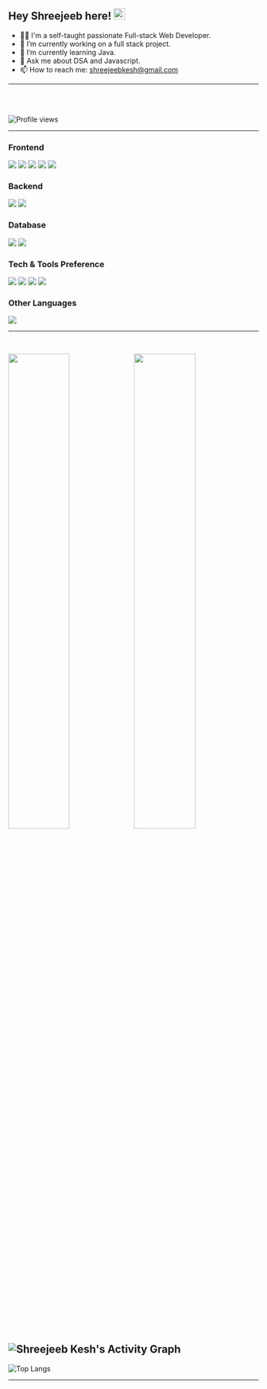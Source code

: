 ## Hey Shreejeeb here! <img src="https://raw.githubusercontent.com/MartinHeinz/MartinHeinz/master/wave.gif" width="23px">

- 👨‍💻 I'm a self-taught passionate Full-stack Web Developer.
- 🔭 I’m currently working on a full stack project.
- 🌱 I’m currently learning Java.
- 💬 Ask me about DSA and Javascript.
- 📫 How to reach me: shreejeebkesh@gmail.com

---

</br>
</br>

![Profile views](https://gpvc.arturio.dev/SHRiJIB)

---

### Frontend

<img src="https://img.shields.io/badge/-TypeScript-007ACC?style=flat&logo=typescript&logoColor=ffffff"> <img src="https://img.shields.io/badge/-JavaScript-eed718?style=flat&logo=javascript&logoColor=ffffff"> <img src="https://img.shields.io/badge/-React-000000?style=flat&logo=react&logoColor=00c8ff"> <img src = "https://img.shields.io/badge/-HTML5-E34F26?style=flat&logo=html5&logoColor=white"> <img src = "https://img.shields.io/badge/-CSS3-1572B6?style=flat&logo=css3&logoColor=white">

### Backend

<img src="https://img.shields.io/badge/-Express.js-787878?style=flat&logo=express&logoColor=FFFFFF"> <img src="https://img.shields.io/badge/-Node.js-3C873A?style=flat&logo=Node.js&logoColor=white">

### Database

<img src="https://img.shields.io/badge/-MongoDB-4DB33D?style=flat&logo=mongodb&logoColor=FFFFFF"> <img src="https://img.shields.io/badge/-MySql-blue?style=flat&logo=mysql&logoColor=FFFFFF">

### Tech & Tools Preference

<img src="http://img.shields.io/badge/-VS%20Code-007ACC?style=flat&logo=visual%20studio%20code&logoColor=white"> <img src="http://img.shields.io/badge/-Git-F1502F?style=flat&logo=git&logoColor=FFFFFF"> <img src="http://img.shields.io/badge/-Github-000000?style=flat&logo=github&logoColor=FFFFFF">
<img src="http://img.shields.io/badge/-Heroku-430098?style=flat&logo=heroku&logoColor=white">

### Other Languages

<img src="https://img.shields.io/badge/-C%20&%20C++-659ad2?style=flat&logo=c%2B%2B&logoColor=ffffff">

---

<br/>

<p>
  <img width="49.5%" src="https://github-readme-stats.vercel.app/api?username=SHRiJIB&show_icons=true&theme=monokai&hide_border=true" />
    <img width="49.5%" src="https://github-readme-streak-stats.herokuapp.com/?user=SHRiJIB&theme=monokai&hide_border=true" />
</p>
<br>

## ![Shreejeeb Kesh's Activity Graph](https://activity-graph.herokuapp.com/graph?username=SHRiJIB&custom_title=Shreejeeb%20Kesh's%20Activity%20Graph&theme=monokai&bg_color=282828&hide_border=true&line=d1a01f&point=c58545)

![Top Langs](https://github-readme-stats.vercel.app/api/top-langs/?username=SHRiJIB&layout=compact&exclude_repo=iCoder&langs_count=6&theme=monokai)

---

